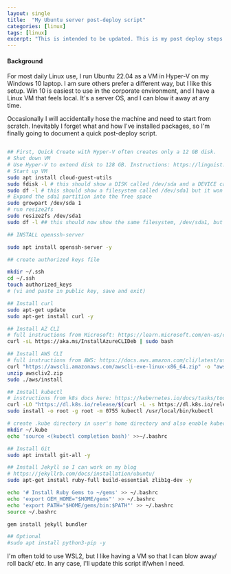 ```yaml
---
layout: single
title:  "My Ubuntu server post-deploy script"
categories: [linux]
tags: [linux]
excerpt: "This is intended to be updated. This is my post deploy steps when using Hyper-V and Quick Create for Ubuntu 22.04" #this is a custom variable meant for a short description to be displayed on home page
---
```

#### Background
For most daily Linux use, I run Ubuntu 22.04 as a VM in Hyper-V on my Windows 10 laptop. I am sure others prefer a different way, but I like this setup. Win 10 is easiest to use in the corporate environment, and I have a Linux VM that feels local. It's a server OS, and I can blow it away at any time. 

Occasionally I will accidentally hose the machine and need to start from scratch. Inevitably I forget what and how I've installed packages, so I'm finally going to document a quick post-deploy script.
```bash

## First, Quick Create with Hyper-V often creates only a 12 GB disk. 
# Shut down VM
# Use Hyper-V to extend disk to 128 GB. Instructions: https://linguist.is/2020/08/12/expand-ubuntu-disk-after-hyper-v-quick-create/
# Start up VM
sudo apt install cloud-guest-utils
sudo fdisk -l # this should show a DISK called /dev/sda and a DEVICE called /dev/sda1 with a size of 128 GB now.
sudo df -l # this should show a filesystem called /dev/sda1 but it won't be using all of the 128 GB yet
# Expand the sda1 partition into the free space
sudo growpart /dev/sda 1
# run resize2fs
sudo resize2fs /dev/sda1
sudo df -l ## this should now show the same filesystem, /dev/sda1, but now there is much more free space left.

## INSTALL openssh-server

sudo apt install openssh-server -y

## create authorized keys file

mkdir ~/.ssh
cd ~/.ssh
touch authorized_keys
# (vi and paste in public key, save and exit)

## Install curl
sudo apt-get update
sudo apt-get install curl -y

## Install AZ CLI
# full instructions from Microsoft: https://learn.microsoft.com/en-us/cli/azure/install-azure-cli-linux?pivots=apt
curl -sL https://aka.ms/InstallAzureCLIDeb | sudo bash

## Install AWS CLI
# full instructions from AWS: https://docs.aws.amazon.com/cli/latest/userguide/getting-started-install.html
curl "https://awscli.amazonaws.com/awscli-exe-linux-x86_64.zip" -o "awscliv2.zip"
unzip awscliv2.zip
sudo ./aws/install

## Install kubectl 
# instructions from k8s docs here: https://kubernetes.io/docs/tasks/tools/install-kubectl-linux/
curl -LO "https://dl.k8s.io/release/$(curl -L -s https://dl.k8s.io/release/stable.txt)/bin/linux/amd64/kubectl"
sudo install -o root -g root -m 0755 kubectl /usr/local/bin/kubectl

# create .kube directory in user's home directory and also enable kubectl autocompletion for the user
mkdir ~/.kube
echo 'source <(kubectl completion bash)' >>~/.bashrc

## Install Git
sudo apt install git-all -y

## Install Jekyll so I can work on my blog
# https://jekyllrb.com/docs/installation/ubuntu/
sudo apt-get install ruby-full build-essential zlib1g-dev -y

echo '# Install Ruby Gems to ~/gems' >> ~/.bashrc
echo 'export GEM_HOME="$HOME/gems"' >> ~/.bashrc
echo 'export PATH="$HOME/gems/bin:$PATH"' >> ~/.bashrc
source ~/.bashrc

gem install jekyll bundler

## Optional
#sudo apt install python3-pip -y

```

 I'm often told to use WSL2, but I like having a VM so that I can blow away/ roll back/ etc. In any case, I'll update this script if/when I need.
